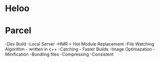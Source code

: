 # Heloo 

# Parcel
-Dev Build
-Local Server
-HMR = Hot Module Replacement
-File Watching Algorithm - written in c++
-Catching - Faster Builds
-Image Optimazation
-Minification
-Bundling files
-Compressing
-Consistent

